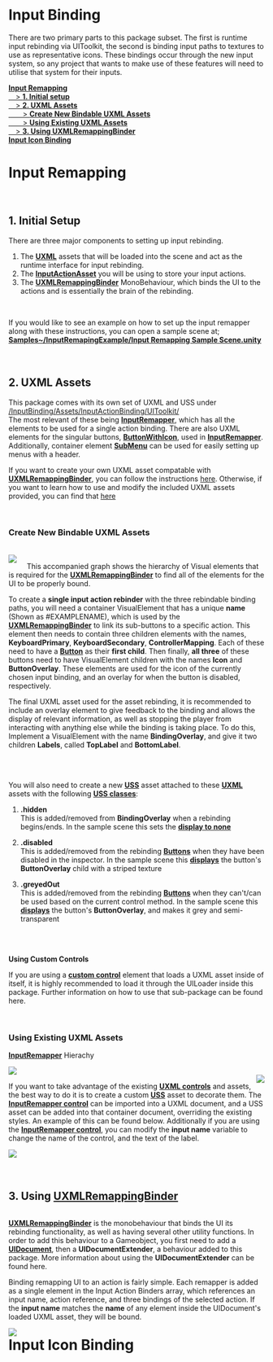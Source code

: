 # Input Binding

There are two primary parts to this package subset. The first is runtime input rebinding via UIToolkit,
the second is binding input paths to textures to use as representative icons. These bindings occur through
the new input system, so any project that wants to make use of these features will need to utilise that system
for their inputs.

[**Input Remapping**](#input-remapping)\
[&emsp;> **1. Initial setup**](#initial-setup)\
[&emsp;> **2. UXML Assets**](#uxml-assets)\
[&emsp;&emsp;> **Create New Bindable UXML Assets**](#create-new-bindable-uxml-assets)\
[&emsp;&emsp;> **Using Existing UXML Assets**](#using-existing-uxml-assets)\
[&emsp;> **3. Using UXMLRemappingBinder**](#using-uxmlremappingbinder)\
[**Input Icon Binding**](#input-icon-binding)

# Input Remapping
<br>

## 1. Initial Setup


There are three major components to setting up input rebinding.
1. The [**UXML**](https://docs.unity3d.com/Manual/UIE-WritingUXMLTemplate.html) assets that will be loaded into the scene and act
as the runtime interface for input rebinding.
2. The [**InputActionAsset**](https://docs.unity3d.com/Packages/com.unity.inputsystem@0.9/manual/ActionAssets.html) you will
be using to store your input actions.
3. The [**UXMLRemappingBinder**](../InputBinding/Runtime/UIDocumentExtensions/UXMLRemmappingBinder.cs) MonoBehaviour,
which binds the UI to the actions and is essentially the brain of the rebinding.
<br>

If you would like to see an example on how to set up the input remapper along with these instructions, you can open a sample scene at;
<br>
[**Samples~/InputRemapingExample/Input Remapping Sample Scene.unity**](../Samples~/InputRemapingExample/)
<br>
<br>
<br>


## 2. UXML Assets
This package comes with its own set of UXML and USS under \
[/InputBinding/Assets/InputActionBinding/UIToolkit/](../InputBinding/Assets/InputActionBinding/UIToolkit/) \
The most relevant of these being [**InputRemapper**](../InputBinding/Assets/InputActionBinding/UIToolkit/VisualTreeAssets/InputRemapper.uxml),
which has all the elements to be used for a single action binding. There are also UXML elements for the singular buttons,
[**ButtonWithIcon**](../InputBinding/Assets/InputActionBinding/UIToolkit/VisualTreeAssets/InputRemapper.uxml),
used in [**InputRemapper**](../InputBinding/Assets/InputActionBinding/UIToolkit/VisualTreeAssets/InputRemapper.uxml).
Additionally, container element [**SubMenu**](../InputBinding/Assets/InputActionBinding/UIToolkit/VisualTreeAssets/SubMenu.uxml) can be
used for easily setting up menus with a header.

If you want to create
your own UXML asset compatable with [**UXMLRemappingBinder**](../InputBinding/Runtime/UIDocumentExtensions/UXMLRemmappingBinder.cs),
you can follow the instructions [here](#create-new-bindable-uxml-assets). Otherwise, if you want
to learn how to use and modify the included UXML assets provided, you can find that [here](#using-existing-uxml-assets)

<br>

### Create New Bindable UXML Assets
<br>

<div style="float: left">
<img style="float: left;padding-right: 20px" src="InputBinding/UXMLFlowGraph.png">

This accompanied graph shows the hierarchy of Visual elements that is required for the
[**UXMLRemappingBinder**](../InputBinding/Runtime/UIDocumentExtensions/UXMLRemmappingBinder.cs) to find all of the elements for the UI 
to be properly bound.

To create a **single input action rebinder** with the three rebindable binding paths, you will need a container
VisualElement that has a unique **name** (Shown as #EXAMPLENAME),
which is used by the [**UXMLRemappingBinder**](../InputBinding/Runtime/UIDocumentExtensions/UXMLRemmappingBinder.cs)
to link its sub-buttons to a specific action. This element then needs to contain three children elements with the
names, **KeyboardPrimary**, **KeyboardSecondary**, **ControllerMapping**. Each of these need to have a 
[**Button**](https://docs.unity3d.com/Manual/UIE-uxml-element-Button.html) as their **first child**.
Then finally, **all three** of these buttons need to have VisualElement children with the names **Icon** and
**ButtonOverlay**. These elements are used for the icon of the currently chosen input binding,
and an overlay for when the button is disabled, respectively.

The final UXML asset used for the asset rebinding, it is recommended to include an overlay element to give feedback to the binding and allows
the display of relevant information, as well as stopping the player from interacting with anything else while the binding is taking place.
To do this, Implement a VisualElement with the name **BindingOverlay**, and give it two children **Labels**, called **TopLabel** and **BottomLabel**.

</div>
&nbsp;
<br>
<br>

You will also need to create a new [**USS**](https://docs.unity3d.com/Manual/UIE-about-uss.html)
asset attached to these [**UXML**](https://docs.unity3d.com/Manual/UIE-WritingUXMLTemplate.html) assets with the following
[**USS classes**](https://docs.unity3d.com/Manual/UIE-USS-Selectors-class.html):

1. **.hidden** \
    This is added/removed from **BindingOverlay** when a rebinding begins/ends. In the sample scene this sets the
    [**display to none**](https://docs.unity3d.com/Manual/UIE-USS-SupportedProperties.html#:~:text=display%3A%20flex%20%7C%20none)

2. **.disabled** \
    This is added/removed from the rebinding [**Buttons**](https://docs.unity3d.com/Manual/UIE-uxml-element-Button.html)
    when they have been disabled in the inspector. In the sample scene this
    [**displays**](https://docs.unity3d.com/Manual/UIE-USS-SupportedProperties.html#:~:text=display%3A%20flex%20%7C%20none)
    the button's **ButtonOverlay** child with a striped texture

2. **.greyedOut** \
    This is added/removed from the rebinding [**Buttons**](https://docs.unity3d.com/Manual/UIE-uxml-element-Button.html)
    when they can't/can be used based on the current control method. In the sample scene this
    [**displays**](https://docs.unity3d.com/Manual/UIE-USS-SupportedProperties.html#:~:text=display%3A%20flex%20%7C%20none)
    the button's **ButtonOverlay**, and makes it grey and semi-transparent
<br>
<br>

**Using Custom Controls**

If you are using a [**custom control**](https://docs.unity3d.com/Manual/UIE-custom-controls.html) element that loads a UXML
asset inside of itself, it is highly recommended to load it through the UILoader inside this package. Further information on how to use
that sub-package can be found here.

<br>

### Using Existing UXML Assets

[**InputRemapper**](../InputBinding/Assets/InputActionBinding/UIToolkit/VisualTreeAssets/InputRemapper.uxml) Hierachy
<div>
<img style="" src="InputBinding/InputRemapperHierarchy.png">
</div>

<div style="float: left">
<img style="float: right;" src="InputBinding/CustomControlPath.png">

If you want to take advantage of the existing [**UXML controls**](https://docs.unity3d.com/Manual/UIE-custom-controls.html)
and assets, the best way to do it is to create a custom [**USS**](https://docs.unity3d.com/Manual/UIE-about-uss.html)
asset to decorate them. The [**InputRemapper control**](../InputBinding/Runtime/VisualElements/ButtonRemapperElement.cs)
can be imported into a UXML document, and a USS asset can be added into that container document, overriding the existing
styles. An example of this can be found below. Additionally if you are using the
[**InputRemapper control**](../InputBinding/Runtime/VisualElements/ButtonRemapperElement.cs), you can modify the **input name**
variable to change the name of the control, and the text of the label.
</div>

<img style="" src="InputBinding/ClassOverrideExample.png">

<br>
<br>
<br>

## 3. Using [**UXMLRemappingBinder**](../InputBinding/Runtime/UIDocumentExtensions/UXMLRemmappingBinder.cs)

<div style="float: left; width: 100%">

[**UXMLRemappingBinder**](../InputBinding/Runtime/UIDocumentExtensions/UXMLRemmappingBinder.cs) is the monobehaviour that
binds the UI its rebinding functionality, as well as having several other utility functions. In order to add this behaviour
to a Gameobject, you first need to add a [**UIDocument**](https://docs.unity3d.com/ScriptReference/UIElements.UIDocument.html),
then a **UIDocumentExtender**, a behaviour added to this package. More information about using the **UIDocumentExtender**
can be found here.

Binding remapping UI to an action is fairly simple. Each remapper is added as a single element in the Input Action Binders array,
which references an input name, action reference, and three bindings of the selected action. If the **input name** matches the
**name** of any element inside the UIDocument's loaded UXML asset, they will be bound.

<img src="InputBinding/NameLinking.png">
</div>
<br>

<!--<img style="width: 600px" src="InputBinding/NameLinking.png">-->


<!--![](InputBinding/InspectorExample.png)
![](InputBinding/NameLinking.png)
-->

# Input Icon Binding



